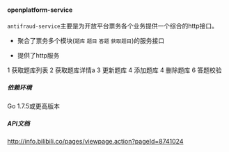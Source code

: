#### openplatform-service
`antifraud-service`主要是为开放平台票务各个业务提供一个综合的http接口。
* 聚合了票务多个模块(`题库` `题目` `答题` `获取题目`)的服务接口

* 提供了http服务

1 获取题库列表
2 获取题库详情a
3 更新题库
4 添加题库
4 删除题库
6 答题校验

##### 依赖环境
Go 1.7.5或更高版本

##### API文档
http://info.bilibili.co/pages/viewpage.action?pageId=8741024
